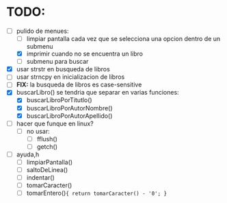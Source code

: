 # TODO:
- [ ] pulido de menues:
  - [ ] limpiar pantalla cada vez que se selecciona una opcion dentro de un submenu
  - [x] imprimir cuando no se encuentra un libro
  - [ ] submenu para buscar
- [x] usar strstr en busqueda de libros
- [ ] usar strncpy en inicializacion de libros
- [ ] **FIX:** la busqueda de libros es case-sensitive
- [x] buscarLibro() se tendria que separar en varias funciones:
  - [x] buscarLibroPorTitutlo()
  - [x] buscarLibroPorAutorNombre()
  - [x] buscarLibroPorAutorApellido()
- [ ] hacer que funque en linux?
  - [ ] no usar:
    - [ ] fflush()
    - [ ] getch()
- [ ] ayuda,h
  - [ ] limpiarPantalla()
  - [ ] saltoDeLinea()
  - [ ] indentar()
  - [ ] tomarCaracter()
  - [ ] tomarEntero()`{ return tomarCaracter() - '0'; }`	
